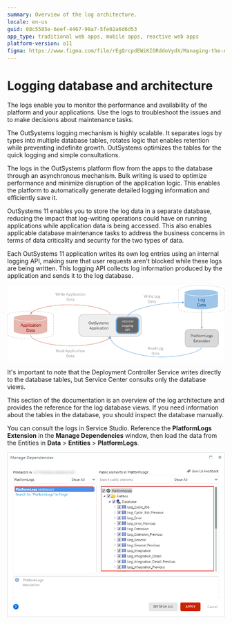 ```yaml
---
summary: Overview of the log architecture.
locale: en-us
guid: 08c5585e-6eef-4467-98a7-5fe02a6d6d53
app_type: traditional web apps, mobile apps, reactive web apps
platform-version: o11
figma: https://www.figma.com/file/rEgQrcpdEWiKIORddoVydX/Managing-the-Applications-Lifecycle?type=design&node-id=267%3A136&mode=design&t=rzWSTBJIapfhmERp-1
---
```


# Logging database and architecture

The logs enable you to monitor the performance and availability of the platform and your applications. Use the logs to troubleshoot the issues and to make decisions about maintenance tasks.

The OutSystems logging mechanism is highly scalable. It separates logs by types into multiple database tables, rotates logic that enables retention while preventing indefinite growth. OutSystems optimizes the tables for the quick logging and simple consultations.

The logs in the OutSystems platform flow from the apps to the database through an asynchronous mechanism. Bulk writing is used to optimize performance and minimize disruption of the application logic. This enables the platform to automatically generate detailed logging information and efficiently save it.

OutSystems 11 enables you to store the log data in a separate database, reducing the impact that log-writing operations could have on running applications while application data is being accessed. This also enables applicable database maintenance tasks to address the business concerns in terms of data criticality and security for the two types of data.

Each OutSystems 11 application writes its own log entries using an internal logging API, making sure that user requests aren't blocked while these logs are being written. This logging API collects log information produced by the application and sends it to the log database.

![Logging architecture overview](images/logging-overview-diag.png?width=700)

It's important to note that the Deployment Controller Service writes directly to the database tables, but Service Center consults only the database views.

This section of the documentation is an overview of the log architecture and provides the reference for the log database views. If you need information about the tables in the database, you should inspect the database manually.

<div class="info" markdown="1">

You can consult the logs in Service Studio. Reference the **PlatformLogs Extension** in the **Manage Dependencies** window, then load the data from the Entities in **Data** > **Entities** > **PlatformLogs**.

![PlatformLogs Extension in Manage Dependencies window](images/log-entites-ss.png?width=550)


</div>
